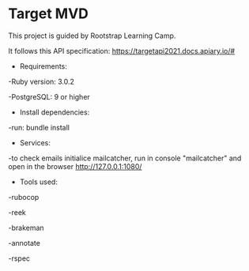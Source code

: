 # Target MVD


This project is guided by Rootstrap Learning Camp. 

It follows this API specification: https://targetapi2021.docs.apiary.io/#

* Requirements:

-Ruby version: 3.0.2

-PostgreSQL: 9 or higher

* Install dependencies: 

-run: bundle install

* Services: 

-to check emails initialice mailcatcher, run in console "mailcatcher" and open in the browser http://127.0.0.1:1080/

* Tools used:

-rubocop

-reek

-brakeman

-annotate

-rspec
